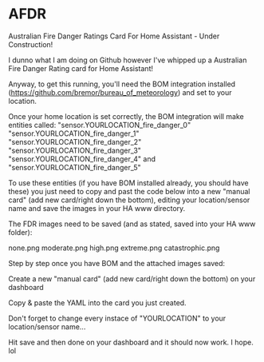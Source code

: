 # AFDR
Australian Fire Danger Ratings Card For Home Assistant - Under Construction! 

I dunno what I am doing on Github however I've whipped up a Australian Fire Danger Rating card for Home Assistant!

Anyway, to get this running, you'll need the BOM integration installed (https://github.com/bremor/bureau_of_meteorology) and set to your location.

 Once your home location is set correctly, the BOM integration will make entities called:
"sensor.YOURLOCATION_fire_danger_0" 
"sensor.YOURLOCATION_fire_danger_1"
"sensor.YOURLOCATION_fire_danger_2"
"sensor.YOURLOCATION_fire_danger_3"
"sensor.YOURLOCATION_fire_danger_4"
and
"sensor.YOURLOCATION_fire_danger_5"

To use these entities (if you have BOM installed already, you should have these) you just need to copy and past the code below into a new "manual card" (add new card/right down the bottom), editing your location/sensor name and save the images in your HA www directory.

The FDR images need to be saved (and as stated, saved into your HA www folder):

none.png
moderate.png
high.png
extreme.png
catastrophic.png

Step by step once you have BOM and the attached images saved:

Create a new "manual card" (add new card/right down the bottom) on your dashboard

Copy & paste the YAML into the card you just created.

Don't forget to change every instace of "YOURLOCATION" to your location/sensor name...

Hit save and then done on your dashboard and it should now work. I hope. lol
